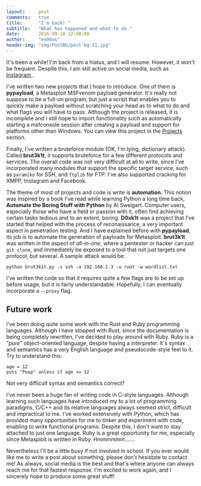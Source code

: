 ```yaml
---
layout:     post
comments:   true
title:      "I'm back! "
subtitle:   "What has happened and what to do."
date:       2016-09-10 12:00:00
author:     "ex0dus"
header-img: "img/PostBG/post-bg-11.jpg"
---
```


It's been a while! I'm back from a hiatus, and I will resume. However, it won't be frequent. Despite this, I am still active on social media, such as [Instagram ](https://instagram.com/ex0dus-0x).

I've written two new projects that I hope to introduce. One of them is __pypayload__, a Metasploit MSFvenom payload generator. It's really not suppose to be a full-on program, but just a script that enables you to quickly make a payload without scratching your head as to what to do and what flags you will have to pass. Although the project is released, it is incomplete and I still hope to import functionality such as automatically starting a msfconsole session after creating a payload and support for platforms other than Windows. You can view this project in the [Projects](/projects.html) section.

Finally, I've written a bruteforce module (OK, I'm lying, dictionary attack). Called __brut3k1t__, it supports bruteforce for a few different protocols and services. The overall code was not very difficult at all to write, since I've incorporated many modules that support the specific target service, such as `paramiko` for SSH, and `ftplib` for FTP. I've also supported cracking for XMPP, Instagram and Facebook.

The theme of most of projects and code is write is __automation__. This notion was inspired by a book I've read while learning Python a long time back, __Automate the Boring Stuff with Python__ by Al Sweigart. Computer users, especially those who have a field or passion with it, often find achieving certain tasks tedious and to an extent, boring. __D0xk1t__ was a project that I've started that helped with the process of reconaissance, a very important aspect in penetration testing. And I have explained before with __pypayload__, its job is to automate the generation of payloads for Metasploit. __brut3k1t__ was written in the aspect of _all-in-one_, where a pentester or hacker can just `git clone`, and immediately be exposed to a tool that not just targets one protocol, but several. A sample attack would be:

    python brut3k1t.py -s ssh -a 192.168.1.3 -u root -w wordlist.txt


I've written the code so that it requires quite a few flags are to be set up before usage, but it is fairly understandable. Hopefully, I can eventually incorporate a `--proxy` flag.

## Future work

I've been doing quite some work with the Rust and Ruby programming languages. Although I have stopped with Rust, since the documentation is being completely rewritten, I've decided to play around with Ruby. Ruby is a _"pure"_ object-oriented language, despite having a interpreter. It's syntax and semantics has a very English language and pseudocode-style feel to it. Try to understand this:

    age = 12
    puts "Poop" unless if age <= 12

Not very difficult syntax and semantics correct?

I've never been a huge fan of writing code in C-style languages. Although learning such languages have introduced my to a lot of programming paradigms, C/C++ and its relative languages always seemed strict, difficult and impractical to me. I've worked extensively with Python, which has provided many opportunities for me to tinker and experiment with code, enabling to write functional programs. Despite this, I don't want to stay attached to just one language. Ruby is a great opportunity for me, especially since Metasploit is written in Ruby. Hmmmmmm.......

Nevertheless I'll be a little busy if not involved in school. If you ever would like me to write a post about something, please don't hesistate to contact me! As always, social media is the best and that's where anyone can always reach me for that fastest response. I'm excited to work again, and I sincerely hope to produce some great stuff!
